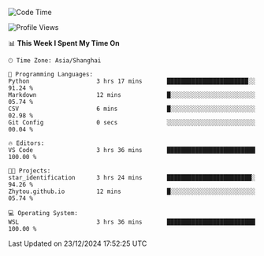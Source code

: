 <!--START_SECTION:waka-->
![Code Time](http://img.shields.io/badge/Code%20Time-2%2C156%20hrs%2013%20mins-blue)

![Profile Views](http://img.shields.io/badge/Profile%20Views-2-blue)

📊 **This Week I Spent My Time On** 

```text
🕑︎ Time Zone: Asia/Shanghai

💬 Programming Languages: 
Python                   3 hrs 17 mins       ███████████████████████░░   91.24 % 
Markdown                 12 mins             █░░░░░░░░░░░░░░░░░░░░░░░░   05.74 % 
CSV                      6 mins              █░░░░░░░░░░░░░░░░░░░░░░░░   02.98 % 
Git Config               0 secs              ░░░░░░░░░░░░░░░░░░░░░░░░░   00.04 % 

🔥 Editors: 
VS Code                  3 hrs 36 mins       █████████████████████████   100.00 % 

🐱‍💻 Projects: 
star_identification      3 hrs 24 mins       ████████████████████████░   94.26 % 
Zhytou.github.io         12 mins             █░░░░░░░░░░░░░░░░░░░░░░░░   05.74 % 

💻 Operating System: 
WSL                      3 hrs 36 mins       █████████████████████████   100.00 % 
```


 Last Updated on 23/12/2024 17:52:25 UTC
<!--END_SECTION:waka-->